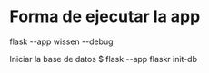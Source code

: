 # Forma de ejecutar la app

flask --app wissen --debug

Iniciar la base de datos
$ flask --app flaskr init-db